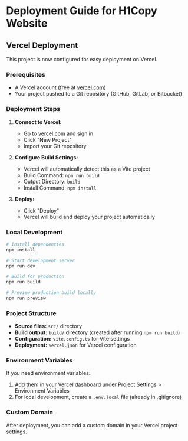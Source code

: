 # Deployment Guide for H1Copy Website

## Vercel Deployment

This project is now configured for easy deployment on Vercel.

### Prerequisites
- A Vercel account (free at [vercel.com](https://vercel.com))
- Your project pushed to a Git repository (GitHub, GitLab, or Bitbucket)

### Deployment Steps

1. **Connect to Vercel:**
   - Go to [vercel.com](https://vercel.com) and sign in
   - Click "New Project"
   - Import your Git repository

2. **Configure Build Settings:**
   - Vercel will automatically detect this as a Vite project
   - Build Command: `npm run build`
   - Output Directory: `build`
   - Install Command: `npm install`

3. **Deploy:**
   - Click "Deploy"
   - Vercel will build and deploy your project automatically

### Local Development

```bash
# Install dependencies
npm install

# Start development server
npm run dev

# Build for production
npm run build

# Preview production build locally
npm run preview
```

### Project Structure

- **Source files:** `src/` directory
- **Build output:** `build/` directory (created after running `npm run build`)
- **Configuration:** `vite.config.ts` for Vite settings
- **Deployment:** `vercel.json` for Vercel configuration

### Environment Variables

If you need environment variables:
1. Add them in your Vercel dashboard under Project Settings > Environment Variables
2. For local development, create a `.env.local` file (already in .gitignore)

### Custom Domain

After deployment, you can add a custom domain in your Vercel project settings.
